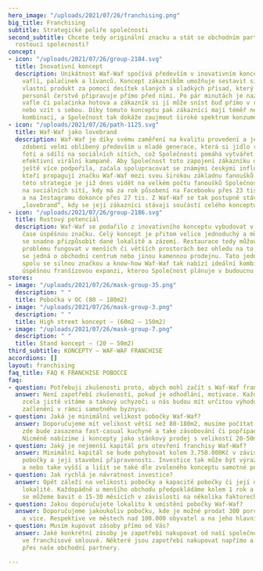 ```yaml
---
hero_image: "/uploads/2021/07/26/franchising.png"
big_title: Franchising
subtitle: Strategické poliře společnosti
second_subtitle: Chcete tedy originální znacku a stát se obchodním partnerem rychle
  rostoucí spolecnosti?
concept:
- icon: "/uploads/2021/07/26/group-2184.svg"
  title: Inovativní koncept
  description: Unikátnost Waf-Waf spočívá především v inovativním konceptu přípravy
    vaflí, palačinek a lívanců. Koncept zákazníkům umožňuje sestavit si svůj
    vlastní produkt za pomocí desítek slaných a sladkých přísad, který pak školený
    personál čerstvě připravuje přímo před nimi. Po pár minutách je nazdobená
    vafle či palačinka hotova a zákazník si jí může sníst buď přímo v restauraci
    nebo vzít s sebou. Díky tomuto konceptu pak zákazníci mají téměř neomezené množství
    kombinací, a Společnost tak dokáže zaujmout široké spektrum konzumentů.
- icon: "/uploads/2021/07/26/path-1125.svg"
  title: Waf-Waf jako lovebrand
  description: Waf-Waf je díky svému zaměření na kvalitu provedení a jedinečnému
    zdobení velmi oblíbený především u mladé generace, která si jídlo ráda
    fotí a sdílí na sociálních sítích, což Společnosti pomáhá vytvářet
    efektivní virální kampaně. Aby Společnost toto zapojení zákazníku do marketingu
    ještě více podpořila, začala spolupracovat se známými českými influencery,
    kteří propagují značku Waf-Waf mezi svou širokou základnu fanoušků. Úspěch
    této strategie je již dnes vidět na velkém počtu fanoušků Společnosti
    na sociálních sítí, kdy má za rok působení na Facebooku přes 23 tis. fanoušků,
    a na Instagramu dokonce přes 27 tis. Z Waf-Waf se tak postupně stává tzv.
    „lovebrand“, kdy se její zákazníci stávají součástí celého konceptu.
- icon: "/uploads/2021/07/26/group-2186.svg"
  title: Rustový potenciál
  description: Waf-Waf se podařilo z inovativního konceptu vybudovat v krátkém
    čase úspěšnou značku. Celý koncept je přitom velice jednoduchý a může
    se snadno přizpůsobit dané lokalitě a zázemí. Restaurace tedy můžou bez
    problému fungovat v menších či větších prostorách bez ohledu na to, jestli
    se jedná o obchodní centrum nebo jinou kamennou prodejnu. Tato jednoduchá koncepce
    spolu se silnou značkou a know-how Waf-Waf tak nabízí ideální kombinaci pro
    úspěšnou franšízovou expanzi, kterou Společnost plánuje v budoucnu započít.
stores:
- image: "/uploads/2021/07/26/mask-group-35.png"
  description: " "
  title: Pobočka v OC (80 – 180m2)
- image: "/uploads/2021/07/26/mask-group-3.png"
  description: " "
  title: High street koncept – (60m2 – 150m2)
- image: "/uploads/2021/07/26/mask-group-7.png"
  description: " "
  title: Stand koncept – (20 – 50m2)
third_subtitle: KONCEPTY – WAF-WAF FRANCHISE
accordions: []
layout: franchising
faq_title: FAQ K FRANCHISE POBOCCE
faq:
- question: Potřebuji zkušenosti proto, abych mohl začít s Waf-Waf franchise?
  answer: Není zapotřebí zkušeností, pokud je odhodlání, motivace. Každopádně zkušenosti,
    zcela jistě vítáme a takový uchyzeči u nás budou mít určitou výhodu rychlejšího
    začlenění v rámci samotného byznysu.
- question: Jaká je minimální velikost pobočky Waf-Waf?
  answer: Doporučujeme mít velikost větší než 80-180m2, musíme počítat s tím, že
    zde bude zasazena fast-casual kuchyně a take zásobování či popřípadě sklad.
    Nicméně nabízíme i koncepty jako stánkový prodej s velikostí 20-50m2.
- question: Jaký je nejmenší kapitál pro otevření franchisy Waf-Waf?
  answer: Minimální kapitál se bude pohybovat kolem 3.750.000Kč v závislosti na velikost
    pobočky a její stavební připravenosti. Investice tak může být výrazně menší
    a nebo take vyšší a lišit se také dle zvoleného konceptu samotné pobočky.
- question: Jak rychlá je návratnost investice?
  answer: Opět záleží na velikosti pobočky a kapacitě pobočky či její doporučené
    lokalitě. Každopádně u menšího obchodu předpokládáme kolem 1 rok a u větších
    se můžeme bavit o 15-30 měsících v závislosti na několika faktorech.
- question: Jakou doporučujete lokalitu k umístění pobočky Waf-Waf?
  answer: Doporučujeme jakoukoliv pobočku, kde je možné prodat 300 porcí denně
    a vice. Respektive ve městech nad 100.000 obyvatel a na jeho hlavních místech.
- question: Musím kupovat zásoby přímo od Vás?
  answer: Jaké konkrétní zásoby je zapotřebí nakupovat od naší společnosti je obsaženo
    ve franchisové smlouvě. Některé jsou zapotřebí nakupovat napřímo a některé
    přes naše obchodní partnery.

---
```

